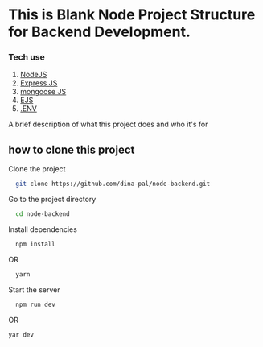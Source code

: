 
# This is Blank Node Project Structure for Backend Development.

### Tech use
1) [NodeJS](https://nodejs.org/)
2) [Express JS](http://expressjs.com/)
3) [mongoose JS](https://mongoosejs.com/)
4) [EJS](https://ejs.co/)
5) [.ENV](https://github.com/motdotla/dotenv)

A brief description of what this project does and who it's for





## how to clone this project

Clone the project

```bash
  git clone https://github.com/dina-pal/node-backend.git
```

Go to the project directory

```bash
  cd node-backend
```

Install dependencies

```bash
  npm install
```
OR
```bash
  yarn
```

Start the server

```bash
  npm run dev
```
OR
```bash
yar dev
```
